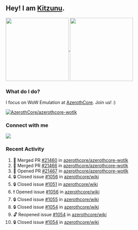 ## Hey! I am [Kitzunu](https://Github.com/Kitzunu).

<!--
[![Kitzunu's Github stats](https://github-readme-stats.vercel.app/api?username=kitzunu&theme=github_dark&show_icons=true&number_format=long)](https://github.com/Kitzunu)

[![Kitzunu's Language stats](https://github-readme-stats.vercel.app/api/top-langs/?username=Kitzunu&layout=donut&theme=github_dark)](https://github.com/Kitzunu)
-->

<a href="https://github.com/Kitzunu">
  <img height=200 align="center" src="https://github-readme-stats.vercel.app/api?username=kitzunu&theme=github_dark&show_icons=true&number_format=long" />
</a>
<a href="https://github.com/Kitzunu">
  <img height=200 align="center" src="https://github-readme-stats.vercel.app/api/top-langs/?username=Kitzunu&layout=donut&theme=github_dark" />
</a>

### What do I do?

I focus on WoW Emulation at [AzerothCore](https://github.com/AzerothCore). Join us! :)

[![AzerothCore/azerothcore-wotlk](https://github-readme-stats.vercel.app/api/pin/?username=AzerothCore&repo=azerothcore-wotlk&theme=github_dark&show_owner=true)](https://github.com/azerothcore/azerothcore-wotlk)

### Connect with me
[![](https://img.shields.io/badge/AzerothCore%20Discord-Connect%20with%20me!-green)](https://discord.com/invite/gkt4y2x)

### Recent Activity

<!--START_SECTION:activity-->
1. 🎉 Merged PR [#21460](https://github.com/azerothcore/azerothcore-wotlk/pull/21460) in [azerothcore/azerothcore-wotlk](https://github.com/azerothcore/azerothcore-wotlk)
2. 🎉 Merged PR [#21466](https://github.com/azerothcore/azerothcore-wotlk/pull/21466) in [azerothcore/azerothcore-wotlk](https://github.com/azerothcore/azerothcore-wotlk)
3. 💪 Opened PR [#21467](https://github.com/azerothcore/azerothcore-wotlk/pull/21467) in [azerothcore/azerothcore-wotlk](https://github.com/azerothcore/azerothcore-wotlk)
4. 🔒 Closed issue [#1056](https://github.com/azerothcore/wiki/issues/1056) in [azerothcore/wiki](https://github.com/azerothcore/wiki)
5. 🔒 Closed issue [#1051](https://github.com/azerothcore/wiki/issues/1051) in [azerothcore/wiki](https://github.com/azerothcore/wiki)
6. ❗ Opened issue [#1056](https://github.com/azerothcore/wiki/issues/1056) in [azerothcore/wiki](https://github.com/azerothcore/wiki)
7. 🔒 Closed issue [#1055](https://github.com/azerothcore/wiki/issues/1055) in [azerothcore/wiki](https://github.com/azerothcore/wiki)
8. 🔒 Closed issue [#1054](https://github.com/azerothcore/wiki/issues/1054) in [azerothcore/wiki](https://github.com/azerothcore/wiki)
9. 🔓 Reopened issue [#1054](https://github.com/azerothcore/wiki/issues/1054) in [azerothcore/wiki](https://github.com/azerothcore/wiki)
10. 🔒 Closed issue [#1054](https://github.com/azerothcore/wiki/issues/1054) in [azerothcore/wiki](https://github.com/azerothcore/wiki)
<!--END_SECTION:activity-->
